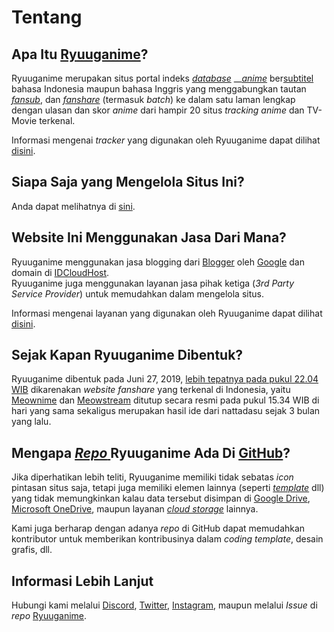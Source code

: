 # Tentang

## Apa Itu [**Ryuuganime**](https://ryuuganime.blogspot.com)?

Ryuuganime merupakan situs portal indeks [_database_](pkipl/definisi-kata/#database-pangkalan-data) __[_anime_](pkipl/definisi-kata/#anime) ber[subtitel](pkipl/definisi-kata/#subtitle) bahasa Indonesia maupun bahasa Inggris yang menggabungkan tautan [_fansub_](pkipl/definisi-kata/#fansub), dan [_fanshare_](pkipl/definisi-kata/#fanshare) \(termasuk _batch_\) ke dalam satu laman lengkap dengan ulasan dan skor _anime_ dari hampir 20 situs _tracking anime_ dan TV-Movie terkenal.

Informasi mengenai _tracker_ yang digunakan oleh Ryuuganime dapat dilihat [disini](informasi-sumber/situs-tracking-yang-digunakan.md).

## Siapa Saja yang Mengelola Situs Ini?

Anda dapat melihatnya di [sini](kontributor.md).

## Website Ini Menggunakan Jasa Dari Mana?

Ryuuganime menggunakan jasa blogging dari [Blogger](https://blogger.com) oleh [Google](https://google.com) dan domain di [IDCloudHost](https://idcloudhost.com/).  
Ryuuganime juga menggunakan layanan jasa pihak ketiga \(_3rd Party Service Provider_\) untuk memudahkan dalam mengelola situs.

Informasi mengenai layanan yang digunakan oleh Ryuuganime dapat dilihat [disini](informasi-sumber/sumber-penggunaan-aset.md#aplikasi-layanan-yang-digunakan-untuk-proyek-situs-ini).

## Sejak Kapan **Ryuuganime** Dibentuk?

Ryuuganime dibentuk pada Juni 27, 2019, [lebih tepatnya pada pukul 22.04 WIB](https://www.facebook.com/story.php?story_fbid=771156279946124&id=248649265530164) dikarenakan _website fanshare_ yang terkenal di Indonesia, yaitu [Meownime](https://meownime.com) dan [Meowstream](https://meowstream.com) ditutup secara resmi pada pukul 15.34 WIB di hari yang sama sekaligus merupakan hasil ide dari nattadasu sejak 3 bulan yang lalu.

## Mengapa [_Repo_ ](pkipl/definisi-kata/#repositori-kendali-versi)**Ryuuganime** Ada Di [GitHub](pkipl/definisi-kata/#github)?

Jika diperhatikan lebih teliti, Ryuuganime memiliki tidak sebatas _icon_ pintasan situs saja, tetapi juga memiliki elemen lainnya \(seperti [_template_](https://github.com/ryuuganime/Ryuuganime/blob/master/Templates/amino.html) dll\) yang tidak memungkinkan kalau data tersebut disimpan di [Google Drive](https://www.google.com/drive/), [Microsoft OneDrive](https://onedrive.live.com/OneDrive), maupun layanan [_cloud storage_](https://id.wikipedia.org/wiki/Penyimpanan_awan) lainnya.

Kami juga berharap dengan adanya _repo_ di GitHub dapat memudahkan kontributor untuk memberikan kontribusinya dalam _coding template_, desain grafis, dll.

## Informasi Lebih Lanjut

Hubungi kami melalui [Discord](https://github.com/nattadasu/Personal/blob/master/assets/discord/readme.md), [Twitter](https://twitter.com/nattadasu), [Instagram](https://instagram.com/nattadasu), maupun melalui _Issue_ di _repo_ [Ryuuganime](https://github.com/ryuuganime/Ryuuganime/issues).

